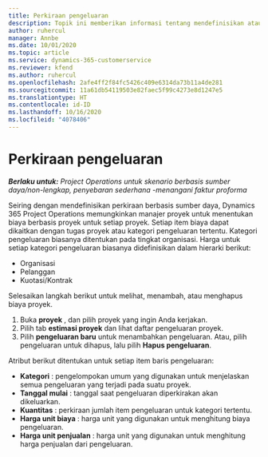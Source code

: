 ```yaml
---
title: Perkiraan pengeluaran
description: Topik ini memberikan informasi tentang mendefinisikan atau memperkirakan biaya berdasarkan proyek.
author: ruhercul
manager: Annbe
ms.date: 10/01/2020
ms.topic: article
ms.service: dynamics-365-customerservice
ms.reviewer: kfend
ms.author: ruhercul
ms.openlocfilehash: 2afe4ff2f84fc5426c409e6314da73b11a4de281
ms.sourcegitcommit: 11a61db54119503e82faec5f99c4273e8d1247e5
ms.translationtype: HT
ms.contentlocale: id-ID
ms.lasthandoff: 10/16/2020
ms.locfileid: "4078406"
---
```

# <a name="expense-estimates"></a>Perkiraan pengeluaran
_**Berlaku untuk:** Project Operations untuk skenario berbasis sumber daya/non-lengkap, penyebaran sederhana -menangani faktur proforma_

Seiring dengan mendefinisikan perkiraan berbasis sumber daya, Dynamics 365 Project Operations memungkinkan manajer proyek untuk menentukan biaya berbasis proyek untuk setiap proyek. Setiap item biaya dapat dikaitkan dengan tugas proyek atau kategori pengeluaran tertentu. Kategori pengeluaran biasanya ditentukan pada tingkat organisasi. Harga untuk setiap kategori pengeluaran biasanya didefinisikan dalam hierarki berikut:

- Organisasi
- Pelanggan
- Kuotasi/Kontrak

Selesaikan langkah berikut untuk melihat, menambah, atau menghapus biaya proyek.

1. Buka **proyek** , dan pilih proyek yang ingin Anda kerjakan.
2. Pilih tab **estimasi proyek** dan lihat daftar pengeluaran proyek.
3. Pilih **pengeluaran baru** untuk menambahkan pengeluaran. Atau, pilih pengeluaran untuk dihapus, lalu pilih **Hapus pengeluaran**.

Atribut berikut ditentukan untuk setiap item baris pengeluaran:

- **Kategori** : pengelompokan umum yang digunakan untuk menjelaskan semua pengeluaran yang terjadi pada suatu proyek.
- **Tanggal mulai** : tanggal saat pengeluaran diperkirakan akan dikeluarkan.
- **Kuantitas** : perkiraan jumlah item pengeluaran untuk kategori tertentu.
- **Harga unit biaya** : harga unit yang digunakan untuk menghitung biaya pengeluaran.
- **Harga unit penjualan** : harga unit yang digunakan untuk menghitung harga penjualan dari pengeluaran.


